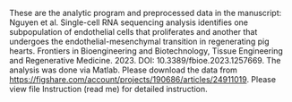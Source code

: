 These are the analytic program and preprocessed data in the manuscript: Nguyen et al. Single-cell RNA sequencing analysis identifies one subpopulation of endothelial cells that proliferates and another that undergoes the endothelial-mesenchymal transition in regenerating pig hearts. Frontiers in Bioengineering and Biotechnology, Tissue Engineering and Regenerative Medicine. 2023. DOI: 10.3389/fbioe.2023.1257669. The analysis was done via Matlab.
Please download the data from https://figshare.com/account/projects/190686/articles/24911019.
Please view file Instruction (read me) for detailed instruction.
